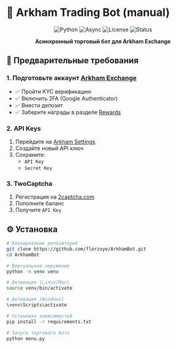 # 🚀 Arkham Trading Bot (manual)

<div align="center">

![Python](https://img.shields.io/badge/Python-3.10%2B-blue)
![Async](https://img.shields.io/badge/Async-Yes-green)
![License](https://img.shields.io/badge/License-MIT-yellow)
![Status](https://img.shields.io/badge/Status-Production%20Ready-success)

**Асинхронный торговый бот для Arkham Exchange**

</div>

## 🎯 Предварительные требования

### 1. Подготовьте аккаунт [Arkham Exchange](https://arkm.com/)
- ✅ Пройти KYC верификацию
- ✅ Включить 2FA (Google Authenticator)
- ✅ Внести депозит 
- ✅ Заберите награды в разделе [Rewards](https://arkm.com/rewards) 

### 2. API Keys 
1. Перейдите на [Arkham Settings](https://arkm.com/settings/api-keys)
2. Создайте новый API ключ
3. Сохраните:
   - `API Key`
   - `Secret Key`

### 3. TwoCaptcha 
1. Регистрация на [2captcha.com](https://2captcha.com/)
2. Пополните баланс 
3. Получите `API Key`

## ⚙️ Установка

```bash
# Клонирование репозитория
git clone https://github.com/florzoye/ArkhamBot.git
cd ArkhamBot

# Виртуальное окружение
python -m venv venv

# Активация (Linux/Mac)
source venv/bin/activate

# Активация (Windows)
\venv\Scripts\activate

# Установка зависимостей
pip install -r requirements.txt

# Запуск торгового бота
python menu.py 
